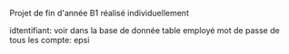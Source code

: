 Projet de fin d'année B1 réalisé individuellement

idtentifiant: voir dans la base de donnée table employé
mot de passe de tous les compte: epsi
